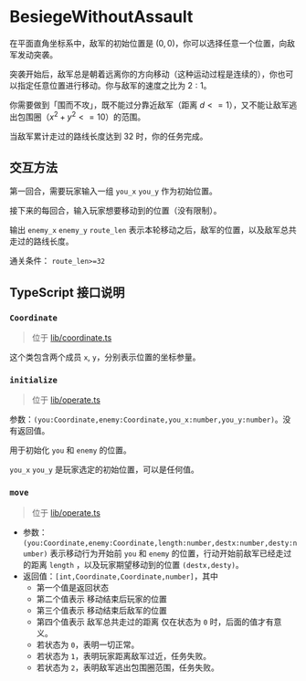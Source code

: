 # BesiegeWithoutAssault

在平面直角坐标系中，敌军的初始位置是 $(0,0)$，你可以选择任意一个位置，向敌军发动突袭。

突袭开始后，敌军总是朝着远离你的方向移动（这种运动过程是连续的），你也可以指定任意位置进行移动。你与敌军的速度之比为 $2:1$。

你需要做到「围而不攻」，既不能过分靠近敌军（距离 $d<=1$），又不能让敌军逃出包围圈（$x^{2}+y^{2}<=10$）的范围。

当敌军累计走过的路线长度达到 $32$ 时，你的任务完成。

## 交互方法

第一回合，需要玩家输入一组 `you_x` `you_y` 作为初始位置。

接下来的每回合，输入玩家想要移动到的位置（没有限制）。

输出 `enemy_x` `enemy_y` `route_len` 表示本轮移动之后，敌军的位置，以及敌军总共走过的路线长度。

通关条件： `route_len>=32`

## TypeScript 接口说明

### `Coordinate`

> 位于 [lib/coordinate.ts](./lib/coordinate.ts)

这个类包含两个成员 `x`, `y`，分别表示位置的坐标参量。

### `initialize`

> 位于 [lib/operate.ts](./lib/operate.ts)

参数：`(you:Coordinate,enemy:Coordinate,you_x:number,you_y:number)`。没有返回值。

用于初始化 `you` 和 `enemy` 的位置。

`you_x` `you_y` 是玩家选定的初始位置，可以是任何值。

### `move`

> 位于 [lib/operate.ts](./lib/operate.ts)

- 参数：`(you:Coordinate,enemy:Coordinate,length:number,destx:number,desty:number)` 表示移动行为开始前 `you` 和 `enemy` 的位置，行动开始前敌军已经走过的距离 `length` ，以及玩家期望移动到的位置 `(destx,desty)`。
- 返回值：`[int,Coordinate,Coordinate,number]`，其中
    - 第一个值是返回状态
    - 第二个值表示 移动结束后玩家的位置
    - 第三个值表示 移动结束后敌军的位置
    - 第四个值表示 敌军总共走过的距离
仅在状态为 `0` 时，后面的值才有意义。
    - 若状态为 `0`，表明一切正常。
    - 若状态为 `1`，表明玩家距离敌军过近，任务失败。
    - 若状态为 `2`，表明敌军逃出包围圈范围，任务失败。
